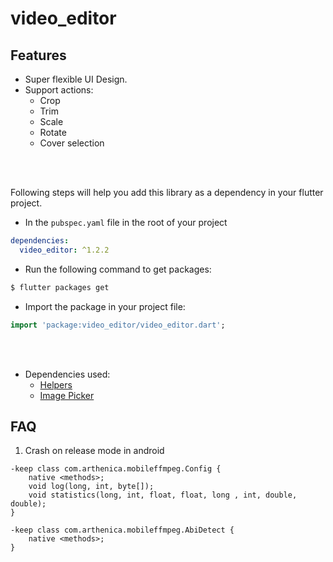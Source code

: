 # video_editor

## Features

- Super flexible UI Design.
- Support actions:
  - Crop
  - Trim
  - Scale
  - Rotate
  - Cover selection

<br><br>


Following steps will help you add this library as a dependency in your flutter project.

- In the `pubspec.yaml` file in the root of your project

```yaml
dependencies:
  video_editor: ^1.2.2
```

- Run the following command to get packages:

```bash
$ flutter packages get
```

- Import the package in your project file:

```dart
import 'package:video_editor/video_editor.dart';
```
<br><br>



- Dependencies used:
  - [Helpers](https://pub.dev/packages/helpers)
  - [Image Picker](https://pub.dev/packages/image_picker)






## FAQ

1. Crash on release mode in android


```
-keep class com.arthenica.mobileffmpeg.Config {
    native <methods>;
    void log(long, int, byte[]);
    void statistics(long, int, float, float, long , int, double, double);
}

-keep class com.arthenica.mobileffmpeg.AbiDetect {
    native <methods>;
}
```
